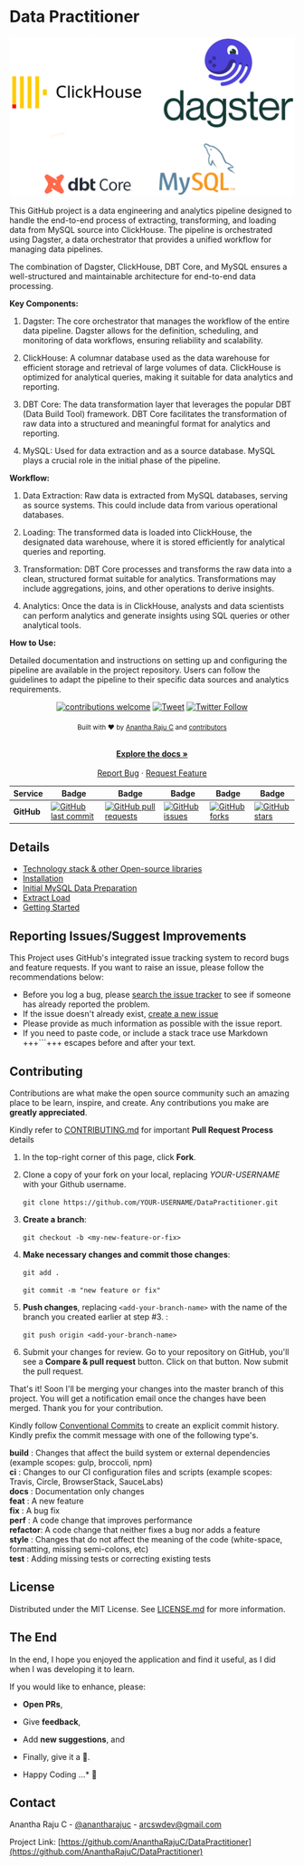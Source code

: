 <!--
*** Thanks for checking out Data Practitioner. If you have a suggestion
*** that would make this better, please fork the repo and create a pull request
*** or simply open an issue with the tag "enhancement".
*** Thanks again!
-->
# Data Practitioner

<img src="documents\images\banner.png"/>

This GitHub project is a data engineering and analytics pipeline designed to handle the end-to-end process of extracting, transforming, and loading data from MySQL source into ClickHouse. The pipeline is orchestrated using Dagster, a data orchestrator that provides a unified workflow for managing data pipelines.

The combination of Dagster, ClickHouse, DBT Core, and MySQL ensures a well-structured and maintainable architecture for end-to-end data processing.

**Key Components:**

1. Dagster: The core orchestrator that manages the workflow of the entire data pipeline. Dagster allows for the definition, scheduling, and monitoring of data workflows, ensuring reliability and scalability.

2. ClickHouse: A columnar database used as the data warehouse for efficient storage and retrieval of large volumes of data. ClickHouse is optimized for analytical queries, making it suitable for data analytics and reporting.

3. DBT Core: The data transformation layer that leverages the popular DBT (Data Build Tool) framework. DBT Core facilitates the transformation of raw data into a structured and meaningful format for analytics and reporting.

4. MySQL: Used for data extraction and as a source database. MySQL plays a crucial role in the initial phase of the pipeline.

**Workflow:**

1. Data Extraction: Raw data is extracted from MySQL databases, serving as source systems. This could include data from various operational databases.

2. Loading: The transformed data is loaded into ClickHouse, the designated data warehouse, where it is stored efficiently for analytical queries and reporting.

3. Transformation: DBT Core processes and transforms the raw data into a clean, structured format suitable for analytics. Transformations may include aggregations, joins, and other operations to derive insights.

4. Analytics: Once the data is in ClickHouse, analysts and data scientists can perform analytics and generate insights using SQL queries or other analytical tools.

**How to Use:**

Detailed documentation and instructions on setting up and configuring the pipeline are available in the project repository. Users can follow the guidelines to adapt the pipeline to their specific data sources and analytics requirements.

<div align="center">

[![contributions welcome](https://img.shields.io/badge/contributions-welcome-brightgreen?logo=github)](CODE_OF_CONDUCT.md) [![Tweet](https://img.shields.io/twitter/url/http/shields.io.svg?style=social)](https://twitter.com/intent/tweet?text=Checkout+this+recipe+for+dbt+ClickHouse+MySQL+Data+Engineering&url=https://github.com/AnanthaRajuC/DataPractitioner&hashtags=DataEngineering) [![Twitter Follow](https://img.shields.io/twitter/follow/anantharajuc?label=follow%20me&style=social)](https://twitter.com/anantharajuc)
</div>

<div align="center">
  <sub>Built with ❤︎ by <a href="https://twitter.com/anantharajuc">Anantha Raju C</a> and <a href="https://github.com/AnanthaRajuC/DataPractitioner/graphs/contributors">contributors</a>
</div>

</br>

<p align="center">
	<a href="https://github.com/AnanthaRajuC/DataPractitioner/blob/master/README.md#datapractitioner"><strong>Explore the docs »</strong></a>
	<br />
	<br />
	<a href="https://github.com/AnanthaRajuC/DataPractitioner/issues">Report Bug</a>
	·
	<a href="https://github.com/AnanthaRajuC/DataPractitioner/issues">Request Feature</a>
</p>

<!-- PROJECT SHIELDS -->
<!--
*** I'm using markdown "reference style" links for readability.
*** Reference links are enclosed in brackets [ ] instead of parentheses ( ).
-->

|     Service     | Badge | Badge | Badge | Badge | Badge |
|-----------------|-------|-------|-------|-------|-------|
|  **GitHub**     |[![GitHub last commit](https://img.shields.io/github/last-commit/AnanthaRajuC/DataPractitioner)](https://github.com/AnanthaRajuC/DataPractitioner/commits/master)|[![GitHub pull requests](https://img.shields.io/github/issues-pr-raw/AnanthaRajuC/DataPractitioner)](https://github.com/AnanthaRajuC/DataPractitioner/pulls)|[![GitHub issues](https://img.shields.io/github/issues/AnanthaRajuC/DataPractitioner)](https://github.com/AnanthaRajuC/DataPractitioner/issues)|[![GitHub forks](https://img.shields.io/github/forks/AnanthaRajuC/DataPractitioner)](https://github.com/AnanthaRajuC/DataPractitioner/network)|[![GitHub stars](https://img.shields.io/github/stars/AnanthaRajuC/DataPractitioner)](https://github.com/AnanthaRajuC/DataPractitioner/stargazers)|

## Details

- [Technology stack & other Open-source libraries](documents/TECHNOLOGY_STACK.MD) 
- [Installation](documents/INSTALLATION.MD)  
- [Initial MySQL Data Preparation](documents/INITIAL_MySQL_DATA_PREPARATION.MD)  
- [Extract Load](documents/EXTRACT_LOAD.MD)  
- [Getting Started](documents/GETTING_STARTED.MD) 

## Reporting Issues/Suggest Improvements

This Project uses GitHub's integrated issue tracking system to record bugs and feature requests. If you want to raise an issue, please follow the recommendations below:

* 	Before you log a bug, please [search the issue tracker](https://github.com/AnanthaRajuC/DataPractitioner/search?type=Issues) to see if someone has already reported the problem.
* 	If the issue doesn't already exist, [create a new issue](https://github.com/AnanthaRajuC/DataPractitioner/issues/new)
* 	Please provide as much information as possible with the issue report.
* 	If you need to paste code, or include a stack trace use Markdown +++```+++ escapes before and after your text.

<!-- CONTRIBUTING -->
## Contributing

Contributions are what make the open source community such an amazing place to be learn, inspire, and create. Any contributions you make are **greatly appreciated**.

Kindly refer to [CONTRIBUTING.md](/CONTRIBUTING.md) for important **Pull Request Process** details

1. In the top-right corner of this page, click **Fork**.

2. Clone a copy of your fork on your local, replacing *YOUR-USERNAME* with your Github username.

   `git clone https://github.com/YOUR-USERNAME/DataPractitioner.git`

3. **Create a branch**: 

   `git checkout -b <my-new-feature-or-fix>`

4. **Make necessary changes and commit those changes**:

   `git add .`

   `git commit -m "new feature or fix"`

5. **Push changes**, replacing `<add-your-branch-name>` with the name of the branch you created earlier at step #3. :

   `git push origin <add-your-branch-name>`

6. Submit your changes for review. Go to your repository on GitHub, you'll see a **Compare & pull request** button. Click on that button. Now submit the pull request.

That's it! Soon I'll be merging your changes into the master branch of this project. You will get a notification email once the changes have been merged. Thank you for your contribution.

Kindly follow [Conventional Commits](https://www.conventionalcommits.org/en/v1.0.0/) to create an explicit commit history. Kindly prefix the commit message with one of the following type's.

**build**   : Changes that affect the build system or external dependencies (example scopes: gulp, broccoli, npm)  
**ci**      : Changes to our CI configuration files and scripts (example scopes: Travis, Circle, BrowserStack, SauceLabs)  
**docs**    : Documentation only changes  
**feat**    : A new feature  
**fix**     : A bug fix  
**perf**    : A code change that improves performance  
**refactor**: A code change that neither fixes a bug nor adds a feature  
**style**   : Changes that do not affect the meaning of the code (white-space, formatting, missing semi-colons, etc)  
**test**    : Adding missing tests or correcting existing tests 

## License

Distributed under the MIT License. See [LICENSE.md](/LICENSE.md) for more information.

## The End

In the end, I hope you enjoyed the application and find it useful, as I did when I was developing it to learn. 

If you would like to enhance, please: 

* 	**Open PRs**, 
* 	Give **feedback**, 
* 	Add **new suggestions**, and
*	Finally, give it a 🌟.

* Happy Coding ...* 🙂

<!-- CONTACT -->
## Contact

Anantha Raju C - [@anantharajuc](https://twitter.com/anantharajuc) - arcswdev@gmail.com

Project Link: [https://github.com/AnanthaRajuC/DataPractitioner](https://github.com/AnanthaRajuC/DataPractitioner)
